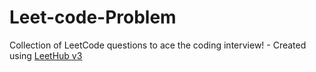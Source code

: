 # Leet-code-Problem
Collection of LeetCode questions to ace the coding interview! - Created using [LeetHub v3](https://github.com/raphaelheinz/LeetHub-3.0)
